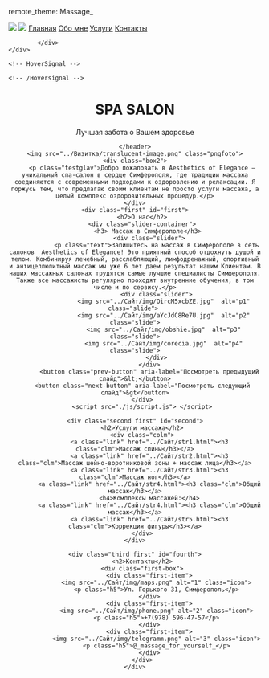 
remote_theme: Massage_ 
<!DOCTYPE html>
<html lang="en">
<head>
    <meta charset="UTF-8">
    <meta name="viewport" content="width=device-width, initial-scale=1.0">
    <link rel="stylesheet" href="../Сайт/CSS.files/Style.css">
    <title>Массажный салон</title>
    <div class="warpper">
            <div class="tabs">
                    <img src="../Визитка/acetone-202526-195118-206.png" class="logo">
                    <img src="../Визитка/acetone-202526-201018-402.png" class="logo2">
                    <a href=""><label class="tab" id="one-tab" for="one">Главная</label></a>
                    <a href="#first"><label class="tab" id="two-tab" for="two">Обо мне</label></a>
                    <a href="#second"><label class="tab" id="three-tab" for="three">Услуги</label></a>
                    <a href="#fourth"><label class="tab" id="four-tab" for="four">Контакты</label></a> 
                
            </div>
    </div>
    
    <!-- HoverSignal -->
<script type="text/javascript" >
    (function (d, w) {
    var n = d.getElementsByTagName("script")[0],
    s = d.createElement("script"),
    f = function () { n.parentNode.insertBefore(s, n); };
    s.type = "text/javascript";
    s.async = true;
    s.src = "https://app.hoversignal.com/Api/Script/c1759de7-9484-4a98-b50a-0e1519b21867";
    if (w.opera == "[object Opera]") {
    d.addEventListener("DOMContentLoaded", f, false);
    } else { f(); }
    })(document, window);
    </script>
    <!-- /Hoversignal -->
</head>
<body>
    <header class="header">
        <div class="box">
            <div class="teni"><h1 class="h1">SPA SALON</h1></div>
            <p class="subtitle">Лучшая забота о Вашем здоровье</p>
        </div>
        
    </header>
    <img src="../Визитка/translucent-image.png" class="pngfoto">
    <div class="box2">
        <p class="testglav">Добро пожаловать в Aesthetics of Elegance — уникальный спа-салон в сердце Симферополя, где традиции массажа соединяются с современными подходами к оздоровлению и релаксации. Я горжусь тем, что предлагаю своим клиентам не просто услуги массажа, а целый комплекс оздоровительных процедур.</p>
    </div>
    <div class="first" id="first">
        <h2>О нас</h2>
        <div class="slider-container">
            <h3> Массаж в Симферополе</h3> 
            <div class="slider">
                <p class="text">Запишитесь на массаж в Симферополе в сеть салонов  Aesthetics of Elegance! Это приятный способ отдохнуть душой и телом. Комбинируя лечебный, расслабляющий, лимфодренажный, спортивный и антицеллюлитный массаж мы уже 6 лет даем результат нашим Клиентам. В наших массажных салонах трудятся самые лучшие специалисты Симферополя. Также все массажисты регулярно проходят внутренние обучения, в том числе и по сервису.</p>
                <div class="slider">
                    <img src="../Сайт/img/OircM5xcbZE.jpg"  alt="p1" class="slide"> 
                    <img src="../Сайт/img/aYcJdC8Re7U.jpg"  alt="p2" class="slide">
                    <img src="../Сайт/img/obshie.jpg"  alt="p3" class="slide">
                    <img src="../Сайт/img/corecia.jpg"  alt="p4" class="slide">
                </div>
            </div>
            <button class="prev-button" aria-label="Посмотреть предыдущий слайд">&lt;</button>
        <button class="next-button" aria-label="Посмотреть следующий слайд">&gt</button>
        </div>
        <script src="./js/script.js"> </script>

    <div class="second first" id="second">
        <h2>Услуги массажа</h2>
        <div class="colm">
            <a class="link" href="../Сайт/str1.html"><h3 class="clm">Массаж спины</h3></a>
            <a class="link" href="../Сайт/str2.html"><h3 class="clm">Массаж шейно-воротниковой зоны + массаж лица</h3></a>
            <a class="link" href="../Сайт/str3.html"><h3 class="clm">Массаж ног</h3></a>
            <a class="link" href="../Сайт/str4.html"><h3 class="clm">Общий массаж</h3></a>
            <h4>Комплексы массажей:</h4>
            <a class="link" href="../Сайт/str4.html"><h3 class="clm">Общий массаж</h3></a>
            <a class="link" href="../Сайт/str5.html"><h3 class="clm">Коррекция фигуры</h3></a>
        </div>
    </div>

    <div class="third first" id="fourth">
        <h2>Контакты</h2>
        <div class="first-box">
            <div class="first-item">
                <img src="../Сайт/img/maps.png" alt="1" class="icon">
                <p class="h5">Ул. Горького 31, Симферополь</p>
            </div>
            <div class="first-item">
                <img src="../Сайт/img/phone.png" alt="2" class="icon">
                <p class="h5">+7(978) 596-47-57</p>
            </div>
            <div class="first-item">
                <img src="../Сайт/img/telegramm.png" alt="3" class="icon">
                <p class="h5">@_massage_for_yourself_</p>
            </div>
        </div>
    </div>
</body>
</html>
